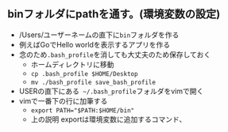 ## binフォルダにpathを通す。(環境変数の設定)
- /Users/ユーザーネームの直下に`bin`フォルダを作る
- 例えばGoでHello worldを表示するアプリを作る
- 念のため`.bash_profile`を消しても大丈夫のため保存しておく
  - ホームディレクトリに移動
  - `cp .bash_profile $HOME/Desktop`
  - `mv ./bash_profile save_bash_profile`
- USERの直下にある` ~/.bash_profile`フォルダをvimで開く
- vimで一番下の行に加筆する
  - `export PATH="$PATH:$HOME/bin"` 
  - 上の説明 exportは環境変数に追加するコマンド、
